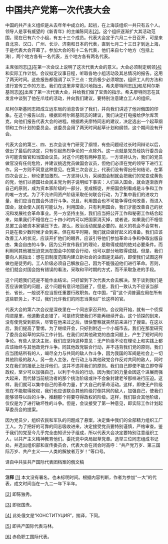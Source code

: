 # 中国共产党第一次代表大会

中国的共产主义组织是从去年年中成立的。起初，在上海该组织一共只有五个人。领导人是享有威望的《新青年》的主编陈同志[[2]](https://www.marxists.org/chinese/reference-books/ccp-1921-1949/01/126.htm#_ftn2)。这个组织逐渐扩大其活动范围，现在已有六个小组，有五十三个成员。代表大会定于六月二十日召开，可是来自北京、汉口、广州、长沙、济南和日本的代表，直到七月二十三日才到达上海，于是代表大会开幕了。参加大会的有十二名代表，他们来自七个地方（包括上海），两个地方各有一名代表，五个地方各有两名代表。

 主席张同志[[3]](https://www.marxists.org/chinese/reference-books/ccp-1921-1949/01/126.htm#_ftn3)在第一次会议上说明了这次代表大会的意义。大会必须制定纲领[[4]](https://www.marxists.org/chinese/reference-books/ccp-1921-1949/01/126.htm#_ftn4)和实际工作计划。会议拟定议事日程，听取各地小组活动及其总情况的报告。这用了两天时间。这些报告都强调了以下三点：党员极少必须增加，组织工人的方法和进行宣传工作的方法。我们在这里非常高兴地指出，希夫廖特同志[[5]](https://www.marxists.org/chinese/reference-books/ccp-1921-1949/01/126.htm#_ftn5)和尼柯尔斯基同志[[6]](https://www.marxists.org/chinese/reference-books/ccp-1921-1949/01/126.htm#_ftn6)出席了第一次代表大会，并给我们做了宝贵的指示。希夫廖特同志在其发言中谈到了他在爪哇的活动，并向我们建议，要特别注意建立工人的组织。

 尼柯尔斯基同志把成立远东局的消息告诉了我们，并向我们讲述了他对俄国的印象。在这个报告以后，根据尼柯尔斯基同志的建议，我们决定打电报给伊尔库茨克，向他们报告代表大会的进程。根据希夫廖特同志的建议，决定选出一个起草纲领和工作计划的委员会。该委员会用了两天时间起草计划和纲领，这个期间没有开会。

 代表大会的第三、四、五次会议专门研究了纲领，有些问题经过长时间辩论以后，做出了最后的决定，只有引起热烈争论的一点除外。这一点就是党员经执行委员会许可能否做官和当国会议员。对这个问题有两种意见，一方坚持认为，我们的党员做官没有任何危险，并建议挑选党员做国会议员，但他们必须在党的领导下进行工作。另一方则不同意这种意见。在第三次会议上，代表们没有得出任何结论，在第四次会议上，辩论更加激烈。一方坚持认为，采纳国会制就会把我们的党变成黄色的党，他们以德国社会民主党为例子说明如下事实：人们进入国会，就会逐渐放弃自己的原则，成为资本家阶级的一部分，变成叛徒，并把国会制看成是斗争和工作的唯一方式。为了不允许同资产阶级采取任何联合行动，为了集中我们的进攻力量，我们应当在国会外进行斗争。况且，利用国会也不可能争得任何改善，而进入国会，就会使人民有可能认为，利用国会，只有利用国会，我们才能改善自己的状况和发展社会革命事业。另一方坚持主张，我们应当把公开工作和秘密工作结合起来，如果我们不相信在二十四小时内可以把国家消灭掉，或者说，如果我们不相信总罢工会被资本家镇压下去，那么，政治活动就是必要的。起义的机会不会常有，只是在极少数时候才会到来，但在和平时期，我们就应做好起义的准备。我们应该改善工人的状况，应该开扩他们的眼界，应该引导他们参加革命斗争和争取出版自由、集会自由的斗争，因为公开宣传我们的理论，是取得成就的绝对必要条件。而利用同其他被压迫党派在国会中的联合行动，也可以部分地取得成就。但是，我们要向人民指出：想在旧制度范围内建立新社会的企图是无益的，即使我们试图这样做也是徒劳的。工人阶级必须自己解放自己，因为不能强迫他们进行革命。否则，他们就会对国会抱有错误的看法，采取和平时期的方式，而不采取急进的手段。

 这个问题我们还是不能作出结论。只好留到下次代表大会去解决。至于谈到我们是否应该做官的问题，这个问题有意识地回避了，但是，我们一致认为不应该当部长、省长，一般说不应当担任重要行政职务。在中国，“官”这个词普遍应用在所有这些职务上，不过，我们允许我们的同志当类似厂长这样的官。

 代表大会的第六次会议是深夜里在一个同志家召开的。会议刚开始，就有一个侦探闯进屋里，他道歉说走错了，可是终究使我们不能再继续开会。这个侦探的到来，没有使党受到损失，尽管在他来过之后，很快警察就突然前来进行了搜查。在这以后，我们提高了警惕，为了继续开会，只好到附近一个小城市去。我们在那里研究了委员会起草的实际工作计划。在我们对其他政党的态度问题上，产生了短时间的争论。有些人坚决主张，我们应坚持这种意见：无产阶级不论在理论上和实践上都应该始终与其他政党作斗争。同其他政党联合行动，并不违背我们党的原则，我们应当团结所有的人，竭尽全力与共同的敌人作斗争，因为我国的军阀是社会上一切其他阶级的敌人。另一些人主张，在行动上与其他政党合作反对共同的敌人，同时又在我们的报纸上批评他们，这并不违背我们的原则。我们自己即使不能立即夺得政权，至少可以加强自己，以利于今后的行动，因为我们的力量会因这个进展而强大起来，而代替当前统治者的那个统治阶级或许不会象封建老爷那样进行压迫。这样，我们就可以集中自己的革命力量，扩大自己的革命活动。这样，即使无产阶级现在不能取得政权，我们也应该联合其他阶级打倒共同的敌人，加强自己，使我们能够领导以后的斗争，推翻那个将要夺得政权的阶级。这样，我们联合其他阶级，仅仅是为了进行破坏性的斗争。但是，会议接受了第一种意见，即实际工作计划起草委员会的提案。

 因为党员少，组织农民和军队的问题成了悬案，决定集中我们的全部精力组织工厂工人。为了把好的可靠的同志吸收进来，决定接受党员要特别谨慎，严格审查。鉴于我们的党至今几乎完全由知识分子组成，所以代表大会决定要特别注意组织工人，以共产主义精神教育他们。委托党中央局起草党章。选举三位同志组成书记处，并选出组织部和宣传委员会，代表大会在闭会时高呼：“共产党万岁、第三国际万岁、共产主义——人类的解放者万岁！”等口号。

译自中共驻共产国际代表团档案的俄文稿

* * *

**注释**
[[1]](https://www.marxists.org/chinese/reference-books/ccp-1921-1949/01/126.htm#_ftnref1) 本文没有署名，也未标明时间。根据内容判断，作者为参加“一大”的代表，成文时间当在一九二一年下半年。

[[2]](https://www.marxists.org/chinese/reference-books/ccp-1921-1949/01/126.htm#_ftnref2) 即陈独秀。

[[3]](https://www.marxists.org/chinese/reference-books/ccp-1921-1949/01/126.htm#_ftnref3) 即张国焘。

[[4]](https://www.marxists.org/chinese/reference-books/ccp-1921-1949/01/126.htm#_ftnref4) 此处俄文是“КОНСТИТУЦИЯ”，揣译，下同。

[[5]](https://www.marxists.org/chinese/reference-books/ccp-1921-1949/01/126.htm#_ftnref5) 即共产国际代表马林。

[[6]](https://www.marxists.org/chinese/reference-books/ccp-1921-1949/01/126.htm#_ftnref6) 赤色职工国际代表。
